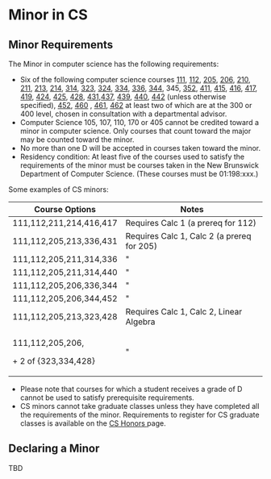 # Minor in CS

## Minor Requirements

The Minor in computer science has the following requirements:

* Six of the following computer science courses   [111](https://www.cs.rutgers.edu/academics/undergraduate/course-synopses/course-details/01-198-111-introduction-to-computer-science), [112](https://www.cs.rutgers.edu/academics/undergraduate/course-synopses/course-details/01-198-112-data-structures), [205](https://www.cs.rutgers.edu/academics/undergraduate/course-synopses/course-details/01-198-205-introduction-to-discrete-structures-i), [206](https://www.cs.rutgers.edu/academics/undergraduate/course-synopses/course-details/01-198-206-introduction-to-discrete-structures-ii), [210](https://www.cs.rutgers.edu/academics/undergraduate/course-synopses/course-details/01-198-210-data-management-for-data-science), [211](https://www.cs.rutgers.edu/academics/undergraduate/course-synopses/course-details/01-198-211-computer-architecture), [213](https://www.cs.rutgers.edu/academics/undergraduate/course-synopses/course-details/01-198-213-software-methodology), [214](https://www.cs.rutgers.edu/academics/undergraduate/course-synopses/course-details/01-198-214-systems-programming), [314](https://www.cs.rutgers.edu/academics/undergraduate/course-synopses/course-details/01-198-314-principles-of-programming-languages), [323](https://www.cs.rutgers.edu/academics/undergraduate/course-synopses/course-details/01-198-323-numerical-analysis-and-computing), [324](https://www.cs.rutgers.edu/academics/undergraduate/course-synopses/course-details/01-198-324-numerical-methods), [334](https://www.cs.rutgers.edu/academics/undergraduate/course-synopses/course-details/01-198-334-introduction-to-imaging-and-multimedia), [336](https://www.cs.rutgers.edu/academics/undergraduate/course-synopses/course-details/01-198-336-principles-of-information-and-data-management), [344](https://www.cs.rutgers.edu/academics/undergraduate/course-synopses/course-details/01-198-344-design-and-analysis-of-computer-algorithms), 345, [352](https://www.cs.rutgers.edu/academics/undergraduate/course-synopses/course-details/01-198-352-internet-technology), [411](https://www.cs.rutgers.edu/academics/undergraduate/course-synopses/course-details/01-198-411-computer-architecture-ii), [415](https://www.cs.rutgers.edu/academics/undergraduate/course-synopses/course-details/01-198-415-compilers), [416](https://www.cs.rutgers.edu/academics/undergraduate/course-synopses/course-details/01-198-416-operating-systems-design), [417](https://www.cs.rutgers.edu/academics/undergraduate/course-synopses/course-details/01-198-417-distributed-systems-concepts-and-design), [419](https://www.cs.rutgers.edu/academics/undergraduate/course-synopses/course-details/01-198-419-computer-security), [424](https://www.cs.rutgers.edu/academics/undergraduate/course-synopses/course-details/01-198-424-modeling-and-simulation-of-continuous-systems), [425](https://www.cs.rutgers.edu/academics/undergraduate/course-synopses/course-details/01-198-425-computer-methods-in-statistics), [428](https://www.cs.rutgers.edu/academics/undergraduate/course-synopses/course-details/01-198-428-introduction-to-computer-graphics), [431](https://www.cs.rutgers.edu/academics/undergraduate/course-synopses/course-details/01-198-431-software-engineering),[437](https://www.cs.rutgers.edu/academics/undergraduate/course-synopses/course-details/01-198-437-database-systems-implementation), [439](https://www.cs.rutgers.edu/manage-content/manage-undergrad-courses/01-198-439-introduction-to-data-science), [440](https://www.cs.rutgers.edu/academics/undergraduate/course-synopses/course-details/01-198-440-introduction-to-artificial-intelligence), [442](https://www.cs.rutgers.edu/academics/undergraduate/course-synopses/course-details/01-198-442-topics-in-computer-science) (unless otherwise specified), [452](https://www.cs.rutgers.edu/academics/undergraduate/course-synopses/course-details/01-198-452-formal-languages-and-automata), [460](https://www.cs.rutgers.edu/academics/undergraduate/course-synopses/course-details/01-198-460-introduction-to-computational-robotics) , [461](https://www.cs.rutgers.edu/academics/undergraduate/course-synopses/course-details/01-198-461-machine-learning-principles), [462](https://www.cs.rutgers.edu/academics/undergraduate/course-synopses/course-details/01-198-462-introduction-to-deep-learning) at least two of which are at the 300 or 400 level, chosen in consultation with a departmental advisor.
* Computer Science 105, 107, 110, 170 or 405 cannot be credited toward a minor in computer science. Only courses that count toward the major may be counted toward the minor.
* No more than one D will be accepted in courses taken toward the minor.
* Residency condition: At least five of the courses used to satisfy the requirements of the minor must be courses taken in the New Brunswick Department of Computer Science. (These courses must be 01:198:xxx.)

Some examples of CS minors:&#x20;

| Course Options                                      | Notes                                       |
| --------------------------------------------------- | ------------------------------------------- |
| 111,112,211,214,416,417                             | Requires Calc 1 (a prereq for 112)          |
| 111,112,205,213,336,431                             | Requires Calc 1, Calc 2 (a prereq for 205)  |
| 111,112,205,211,314,336                             |                             "               |
| 111,112,205,211,314,440                             |                             "               |
| 111,112,205,206,336,344                             |                             "               |
| 111,112,205,206,344,452                             |                             "               |
| 111,112,205,213,323,428                             | Requires Calc 1, Calc 2, Linear Algebra     |
| <p>111,112,205,206, </p><p>+ 2 of {323,334,428}</p> |                             "               |

* Please note that courses for which a student receives a grade of D cannot be used to satisfy prerequisite requirements.
* CS minors cannot take graduate classes unless they have completed all the requirements of the minor. Requirements to register for CS graduate classes is available on the [CS Honors ](https://www.cs.rutgers.edu/academics/undergraduate/cs-degrees/cs-honors-program)page.

## Declaring a Minor

TBD
